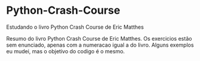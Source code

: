 # Python-Crash-Course
Estudando o livro Python Crash Course de Eric Matthes

Resumo do livro Python Crash Course de Eric Matthes. Os exercicios estão sem enunciado, apenas com a numeracao igual a do livro. 
Alguns exemplos eu mudei, mas o objetivo do codigo é o mesmo. 
